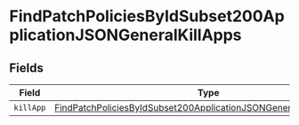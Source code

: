 # FindPatchPoliciesByIdSubset200ApplicationJSONGeneralKillApps


## Fields

| Field                                                                                                                                                                 | Type                                                                                                                                                                  | Required                                                                                                                                                              | Description                                                                                                                                                           |
| --------------------------------------------------------------------------------------------------------------------------------------------------------------------- | --------------------------------------------------------------------------------------------------------------------------------------------------------------------- | --------------------------------------------------------------------------------------------------------------------------------------------------------------------- | --------------------------------------------------------------------------------------------------------------------------------------------------------------------- |
| `killApp`                                                                                                                                                             | [FindPatchPoliciesByIdSubset200ApplicationJSONGeneralKillAppsKillApp](../../models/operations/findpatchpoliciesbyidsubset200applicationjsongeneralkillappskillapp.md) | :heavy_minus_sign:                                                                                                                                                    | N/A                                                                                                                                                                   |